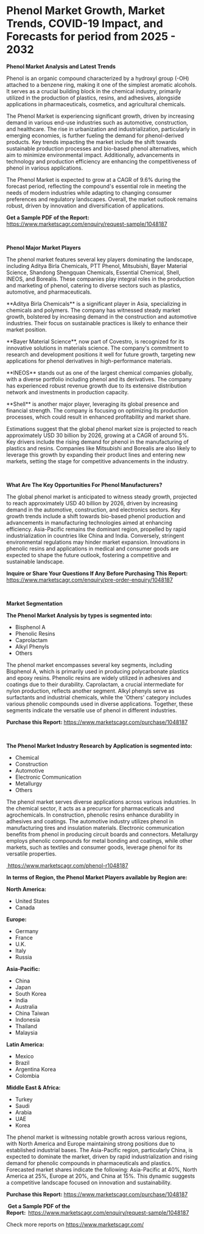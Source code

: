 <p><h1>Phenol Market Growth, Market Trends, COVID-19 Impact, and Forecasts for period from 2025 - 2032</h1></p><p><strong>Phenol Market Analysis and Latest Trends</strong></p>
<p><p>Phenol is an organic compound characterized by a hydroxyl group (-OH) attached to a benzene ring, making it one of the simplest aromatic alcohols. It serves as a crucial building block in the chemical industry, primarily utilized in the production of plastics, resins, and adhesives, alongside applications in pharmaceuticals, cosmetics, and agricultural chemicals.</p><p>The Phenol Market is experiencing significant growth, driven by increasing demand in various end-use industries such as automotive, construction, and healthcare. The rise in urbanization and industrialization, particularly in emerging economies, is further fueling the demand for phenol-derived products. Key trends impacting the market include the shift towards sustainable production processes and bio-based phenol alternatives, which aim to minimize environmental impact. Additionally, advancements in technology and production efficiency are enhancing the competitiveness of phenol in various applications.</p><p>The Phenol Market is expected to grow at a CAGR of 9.6% during the forecast period, reflecting the compound's essential role in meeting the needs of modern industries while adapting to changing consumer preferences and regulatory landscapes. Overall, the market outlook remains robust, driven by innovation and diversification of applications.</p></p>
<p><strong>Get a Sample PDF of the Report:&nbsp;</strong> <a href="https://www.marketscagr.com/enquiry/request-sample/1048187?utm_campaign=2520&utm_medium=2&utm_source=Github&utm_content=ia&utm_term=31032025&utm_id=phenol">https://www.marketscagr.com/enquiry/request-sample/1048187</a></p>
<p>&nbsp;</p>
<p><strong>Phenol Major Market Players</strong></p>
<p><p>The phenol market features several key players dominating the landscape, including Aditya Birla Chemicals, PTT Phenol, Mitsubishi, Bayer Material Science, Shandong Shengquan Chemicals, Essential Chemical, Shell, INEOS, and Borealis. These companies play integral roles in the production and marketing of phenol, catering to diverse sectors such as plastics, automotive, and pharmaceuticals.</p><p>**Aditya Birla Chemicals** is a significant player in Asia, specializing in chemicals and polymers. The company has witnessed steady market growth, bolstered by increasing demand in the construction and automotive industries. Their focus on sustainable practices is likely to enhance their market position.</p><p>**Bayer Material Science**, now part of Covestro, is recognized for its innovative solutions in materials science. The company's commitment to research and development positions it well for future growth, targeting new applications for phenol derivatives in high-performance materials.</p><p>**INEOS** stands out as one of the largest chemical companies globally, with a diverse portfolio including phenol and its derivatives. The company has experienced robust revenue growth due to its extensive distribution network and investments in production capacity.</p><p>**Shell** is another major player, leveraging its global presence and financial strength. The company is focusing on optimizing its production processes, which could result in enhanced profitability and market share.</p><p>Estimations suggest that the global phenol market size is projected to reach approximately USD 30 billion by 2026, growing at a CAGR of around 5%. Key drivers include the rising demand for phenol in the manufacturing of plastics and resins. Companies like Mitsubishi and Borealis are also likely to leverage this growth by expanding their product lines and entering new markets, setting the stage for competitive advancements in the industry.</p></p>
<p>&nbsp;</p>
<p><strong>What Are The Key Opportunities For Phenol Manufacturers?</strong></p>
<p><p>The global phenol market is anticipated to witness steady growth, projected to reach approximately USD 40 billion by 2026, driven by increasing demand in the automotive, construction, and electronics sectors. Key growth trends include a shift towards bio-based phenol production and advancements in manufacturing technologies aimed at enhancing efficiency. Asia-Pacific remains the dominant region, propelled by rapid industrialization in countries like China and India. Conversely, stringent environmental regulations may hinder market expansion. Innovations in phenolic resins and applications in medical and consumer goods are expected to shape the future outlook, fostering a competitive and sustainable landscape.</p></p>
<p><strong>Inquire or Share Your Questions If Any Before Purchasing This Report:</strong> <a href="https://www.marketscagr.com/enquiry/pre-order-enquiry/1048187?utm_campaign=2520&utm_medium=2&utm_source=Github&utm_content=ia&utm_term=31032025&utm_id=phenol">https://www.marketscagr.com/enquiry/pre-order-enquiry/1048187</a></p>
<p>&nbsp;</p>
<p><strong>Market Segmentation</strong></p>
<p><strong>The Phenol Market Analysis by types is segmented into:</strong></p>
<p><ul><li>Bisphenol A</li><li>Phenolic Resins</li><li>Caprolactam</li><li>Alkyl Phenyls</li><li>Others</li></ul></p>
<p><p>The phenol market encompasses several key segments, including Bisphenol A, which is primarily used in producing polycarbonate plastics and epoxy resins. Phenolic resins are widely utilized in adhesives and coatings due to their durability. Caprolactam, a crucial intermediate for nylon production, reflects another segment. Alkyl phenyls serve as surfactants and industrial chemicals, while the 'Others' category includes various phenolic compounds used in diverse applications. Together, these segments indicate the versatile use of phenol in different industries.</p></p>
<p><strong>Purchase this Report:&nbsp;</strong><a href="https://www.marketscagr.com/purchase/1048187?utm_campaign=2520&utm_medium=2&utm_source=Github&utm_content=ia&utm_term=31032025&utm_id=phenol">https://www.marketscagr.com/purchase/1048187</a></p>
<p>&nbsp;</p>
<p><strong>The Phenol Market Industry Research by Application is segmented into:</strong></p>
<p><ul><li>Chemical</li><li>Construction</li><li>Automotive</li><li>Electronic Communication</li><li>Metallurgy</li><li>Others</li></ul></p>
<p><p>The phenol market serves diverse applications across various industries. In the chemical sector, it acts as a precursor for pharmaceuticals and agrochemicals. In construction, phenolic resins enhance durability in adhesives and coatings. The automotive industry utilizes phenol in manufacturing tires and insulation materials. Electronic communication benefits from phenol in producing circuit boards and connectors. Metallurgy employs phenolic compounds for metal bonding and coatings, while other markets, such as textiles and consumer goods, leverage phenol for its versatile properties.</p></p>
<p><a href="https://www.marketscagr.com/phenol-r1048187?utm_campaign=2520&utm_medium=2&utm_source=Github&utm_content=ia&utm_term=31032025&utm_id=phenol">&nbsp;https://www.marketscagr.com/phenol-r1048187</a></p>
<p><strong>In terms of Region, the Phenol Market Players available by Region are:</strong></p>
<p>
    <p> <strong> North America: </strong>
        <ul>
            <li>United States</li>
            <li>Canada</li>
        </ul>
        </p> 
    <p> <strong> Europe: </strong>
        <ul>
            <li>Germany</li>
            <li>France</li>
            <li>U.K.</li>
            <li>Italy</li>
            <li>Russia</li>
        </ul>
        </p> 
    <p> <strong> Asia-Pacific: </strong>
        <ul>
            <li>China</li>
            <li>Japan</li>
            <li>South Korea</li>
            <li>India</li>
            <li>Australia</li>
            <li>China Taiwan</li>
            <li>Indonesia</li>
            <li>Thailand</li>
            <li>Malaysia</li>
        </ul>
        </p> 
    <p> <strong> Latin America: </strong>
        <ul>
            <li>Mexico</li>
            <li>Brazil</li>
            <li>Argentina Korea</li>
            <li>Colombia</li>
        </ul>
        </p> 
    <p> <strong> Middle East & Africa: </strong>
        <ul>
            <li>Turkey</li>
            <li>Saudi</li>
            <li>Arabia</li>
            <li>UAE</li>
            <li>Korea</li>
        </ul>
    </p>
    </p>
<p><p>The phenol market is witnessing notable growth across various regions, with North America and Europe maintaining strong positions due to established industrial bases. The Asia-Pacific region, particularly China, is expected to dominate the market, driven by rapid industrialization and rising demand for phenolic compounds in pharmaceuticals and plastics. Forecasted market shares indicate the following: Asia-Pacific at 40%, North America at 25%, Europe at 20%, and China at 15%. This dynamic suggests a competitive landscape focused on innovation and sustainability.</p></p>
<p><strong>Purchase this Report: </strong><a href="https://www.marketscagr.com/purchase/1048187?utm_campaign=2520&utm_medium=2&utm_source=Github&utm_content=ia&utm_term=31032025&utm_id=phenol">https://www.marketscagr.com/purchase/1048187</a></p>
<p>&nbsp;<strong>Get a Sample PDF of the Report:&nbsp;&nbsp;</strong><a href="https://www.marketscagr.com/enquiry/request-sample/1048187?utm_campaign=2520&utm_medium=2&utm_source=Github&utm_content=ia&utm_term=31032025&utm_id=phenol">https://www.marketscagr.com/enquiry/request-sample/1048187</a></p>
<p><strong></strong></p>
<p>Check more reports on <a href="https://www.marketscagr.com/?utm_campaign=2520&utm_medium=2&utm_source=Github&utm_content=ia&utm_term=31032025&utm_id=phenol">https://www.marketscagr.com/</a></p>